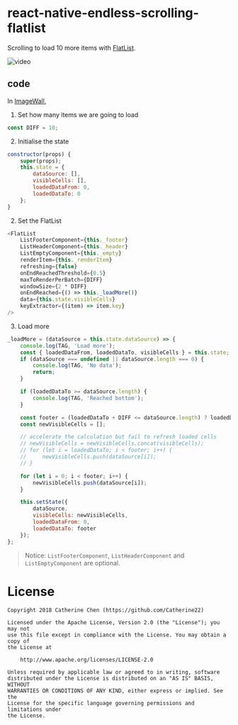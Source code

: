 # react-native-endless-scrolling-flatlist
Scrolling to load 10 more items with [FlatList].    

![video](https://raw.githubusercontent.com/Catherine22/react-native-endless-scrolling-flatlist/master/flatlist.gif)  

## code
In [ImageWall],   

1. Set how many items we are going to load
```JavaScript
const DIFF = 10;
```

2. Initialise the state
```JavaScript
constructor(props) {
    super(props);
    this.state = {
        dataSource: [],
        visibleCells: [],
        loadedDataFrom: 0,
        loadedDataTo: 0
    };
}
```

2. Set the FlatList   
```JavaScript
<FlatList
    ListFooterComponent={this._footer}
    ListHeaderComponent={this._header}
    ListEmptyComponent={this._empty}
    renderItem={this._renderItem}
    refreshing={false}
    onEndReachedThreshold={0.5}
    maxToRenderPerBatch={DIFF}
    windowSize={2 * DIFF}
    onEndReached={() => this._loadMore()}
    data={this.state.visibleCells}
    keyExtractor={(item) => item.key}
/>
```

3. Load more
```JavaScript
_loadMore = (dataSource = this.state.dataSource) => {
    console.log(TAG, 'Load more');
    const { loadedDataFrom, loadedDataTo, visibleCells } = this.state;
    if (dataSource === undefined || dataSource.length === 0) {
        console.log(TAG, 'No data');
        return;
    }

    if (loadedDataTo >= dataSource.length) {
        console.log(TAG, 'Reached bottom');
    }

    const footer = (loadedDataTo + DIFF <= dataSource.length) ? loadedDataTo + DIFF : dataSource.length;
    const newVisibleCells = [];

    // accelerate the calculation but fail to refresh loaded cells
    // newVisibleCells = newVisibleCells.concat(visibleCells);
    // for (let i = loadedDataTo; i < footer; i++) {
    //     newVisibleCells.push(dataSource[i]);
    // }

    for (let i = 0; i < footer; i++) {
        newVisibleCells.push(dataSource[i]);
    }

    this.setState({
        dataSource,
        visibleCells: newVisibleCells,
        loadedDataFrom: 0,
        loadedDataTo: footer
    });
};
```

> Notice:
```ListFooterComponent```, ```ListHeaderComponent``` and ```ListEmptyComponent``` are optional.   

# License

```
Copyright 2018 Catherine Chen (https://github.com/Catherine22)

Licensed under the Apache License, Version 2.0 (the "License"); you may not
use this file except in compliance with the License. You may obtain a copy of
the License at

    http://www.apache.org/licenses/LICENSE-2.0

Unless required by applicable law or agreed to in writing, software
distributed under the License is distributed on an "AS IS" BASIS, WITHOUT
WARRANTIES OR CONDITIONS OF ANY KIND, either express or implied. See the
License for the specific language governing permissions and limitations under
the License.
```

[FlatList]:<https://facebook.github.io/react-native/docs/flatlist>
[ImageWall]:<https://github.com/Catherine22/react-native-endless-scrolling-flatlist/blob/master/albums/src/components/ImageWall.js>
